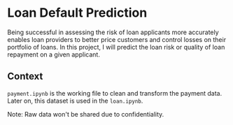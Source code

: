 # Loan Default Prediction

Being successful in assessing the risk of loan applicants more accurately enables loan providers to better price customers and control losses on their portfolio of loans. In this project, I will predict the loan risk or quality of loan repayment on a given applicant.

## Context
```payment.ipynb``` is the working file to clean and transform the payment data. Later on, this dataset is used in the ```loan.ipynb```.

Note: Raw data won't be shared due to confidentiality.

